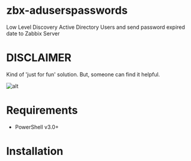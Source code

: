 # zbx-aduserspasswords
Low Level Discovery Active Directory Users and send password expired date to Zabbix Server

# DISCLAIMER
Kind of 'just for fun' solution. But, someone can find it helpful.

![alt](https://pp.userapi.com/c850532/v850532773/204a2/tXYicR_w_Ho.jpg)

# Requirements
 - PowerShell v3.0+
 
# Installation
